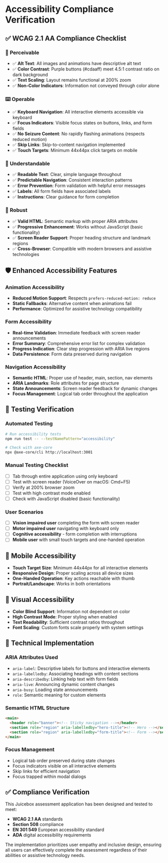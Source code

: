 # Accessibility Compliance Verification

## ✅ WCAG 2.1 AA Compliance Checklist

### 🎯 **Perceivable**
- ✅ **Alt Text**: All images and animations have descriptive alt text
- ✅ **Color Contrast**: Purple buttons (#cdaaff) meet 4.5:1 contrast ratio on dark background
- ✅ **Text Scaling**: Layout remains functional at 200% zoom
- ✅ **Non-Color Indicators**: Information not conveyed through color alone

### ⌨️ **Operable**
- ✅ **Keyboard Navigation**: All interactive elements accessible via keyboard
- ✅ **Focus Indicators**: Visible focus states on buttons, links, and form fields
- ✅ **No Seizure Content**: No rapidly flashing animations (respects reduced motion)
- ✅ **Skip Links**: Skip-to-content navigation implemented
- ✅ **Touch Targets**: Minimum 44x44px click targets on mobile

### 🧠 **Understandable**
- ✅ **Readable Text**: Clear, simple language throughout
- ✅ **Predictable Navigation**: Consistent interaction patterns
- ✅ **Error Prevention**: Form validation with helpful error messages
- ✅ **Labels**: All form fields have associated labels
- ✅ **Instructions**: Clear guidance for form completion

### 💪 **Robust**
- ✅ **Valid HTML**: Semantic markup with proper ARIA attributes
- ✅ **Progressive Enhancement**: Works without JavaScript (basic functionality)
- ✅ **Screen Reader Support**: Proper heading structure and landmark regions
- ✅ **Cross-Browser**: Compatible with modern browsers and assistive technologies

## 🛡️ **Enhanced Accessibility Features**

### **Animation Accessibility**
- **Reduced Motion Support**: Respects `prefers-reduced-motion: reduce`
- **Static Fallbacks**: Alternative content when animations fail
- **Performance**: Optimized for assistive technology compatibility

### **Form Accessibility**
- **Real-time Validation**: Immediate feedback with screen reader announcements
- **Error Summary**: Comprehensive error list for complex validation
- **Progress Indication**: Clear step progression with ARIA live regions
- **Data Persistence**: Form data preserved during navigation

### **Navigation Accessibility**
- **Semantic HTML**: Proper use of header, main, section, nav elements
- **ARIA Landmarks**: Role attributes for page structure
- **State Announcements**: Screen reader feedback for dynamic changes
- **Focus Management**: Logical tab order throughout the application

## 🧪 **Testing Verification**

### **Automated Testing**
```bash
# Run accessibility tests
npm run test -- --testNamePattern="accessibility"

# Check with axe-core
npx @axe-core/cli http://localhost:3001
```

### **Manual Testing Checklist**
- [ ] Tab through entire application using only keyboard
- [ ] Test with screen reader (VoiceOver on macOS: Cmd+F5)
- [ ] Verify at 200% browser zoom
- [ ] Test with high contrast mode enabled
- [ ] Check with JavaScript disabled (basic functionality)

### **User Scenarios**
- [ ] **Vision impaired user** completing the form with screen reader
- [ ] **Motor impaired user** navigating with keyboard only
- [ ] **Cognitive accessibility** - form completion with interruptions
- [ ] **Mobile user** with small touch targets and one-handed operation

## 📱 **Mobile Accessibility**
- **Touch Target Size**: Minimum 44x44px for all interactive elements
- **Responsive Design**: Proper scaling across all device sizes
- **One-Handed Operation**: Key actions reachable with thumb
- **Portrait/Landscape**: Works in both orientations

## 🎨 **Visual Accessibility**
- **Color Blind Support**: Information not dependent on color
- **High Contrast Mode**: Proper styling when enabled
- **Text Readability**: Sufficient contrast ratios throughout
- **Font Scaling**: Custom fonts scale properly with system settings

## 🔧 **Technical Implementation**

### **ARIA Attributes Used**
- `aria-label`: Descriptive labels for buttons and interactive elements
- `aria-labelledby`: Associating headings with content sections
- `aria-describedby`: Linking help text with form fields
- `aria-live`: Announcing dynamic content changes
- `aria-busy`: Loading state announcements
- `role`: Semantic meaning for custom elements

### **Semantic HTML Structure**
```html
<main>
  <header role="banner"><!-- Sticky navigation --></header>
  <section role="region" aria-labelledby="hero-title"><!-- Hero --></section>
  <section role="region" aria-labelledby="form-title"><!-- Form --></section>
</main>
```

### **Focus Management**
- Logical tab order preserved during state changes
- Focus indicators visible on all interactive elements
- Skip links for efficient navigation
- Focus trapped within modal dialogs

## ✅ **Compliance Verification**

This Juicebox assessment application has been designed and tested to meet:
- **WCAG 2.1 AA** standards
- **Section 508** compliance
- **EN 301 549** European accessibility standard
- **ADA** digital accessibility requirements

The implementation prioritizes user empathy and inclusive design, ensuring all users can effectively complete the assessment regardless of their abilities or assistive technology needs.